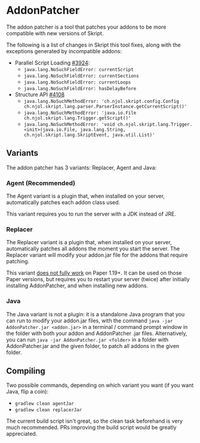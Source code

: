 # AddonPatcher
The addon patcher is a tool that patches your addons to be more compatible with new versions of Skript.

The following is a list of changes in Skript this tool fixes, 
along with the exceptions generated by incompatible addons:
- Parallel Script Loading [#3924](https://github.com/SkriptLang/Skript/pull/3924):
  - `java.lang.NoSuchFieldError: currentScript`
  - `java.lang.NoSuchFieldError: currentSections`
  - `java.lang.NoSuchFieldError: currentLoops`
  - `java.lang.NoSuchFieldError: hasDelayBefore`
- Structure API [#4108](https://github.com/SkriptLang/Skript/pull/4108)
  - `java.lang.NoSuchMethodError: 'ch.njol.skript.config.Config ch.njol.skript.lang.parser.ParserInstance.getCurrentScript()'`
  - `java.lang.NoSuchMethodError: 'java.io.File ch.njol.skript.lang.Trigger.getScript()'`
  - `java.lang.NoSuchMethodError: 'void ch.njol.skript.lang.Trigger.<init>(java.io.File, java.lang.String, ch.njol.skript.lang.SkriptEvent, java.util.List)'`

## Variants
The addon patcher has 3 variants: Replacer, Agent and Java:

### Agent (Recommended)
The Agent variant is a plugin that, when installed on your server, automatically patches each addon class used.

This variant requires you to run the server with a JDK instead of JRE.

### Replacer
The Replacer variant is a plugin that, when installed on your server, 
automatically patches all addons the moment you start the server.
The Replacer variant will modify your addon.jar file for the addons that require patching.

This variant [does not fully work](https://github.com/SkriptLang/AddonPatcher/issues/2) on Paper 1.19+.
It can be used on those Paper versions, but requires you to restart your server (twice) after initially installing AddonPatcher, 
and when installing new addons.

### Java
The Java variant is not a plugin: it is a standalone Java program that 
you can run to modify your addon.jar files, with the command `java -jar AddonPatcher.jar <addon.jar>`
in a terminal / command prompt window in the folder with both your addon and AddonPatcher .jar files.
Alternatively, you can run `java -jar AddonPatcher.jar <folder>` in a folder with AddonPatcher.jar and the given folder,
to patch all addons in the given folder.

## Compiling
Two possible commands, depending on which variant you want (if you want Java, flip a coin):
- `gradlew clean agentJar`
- `gradlew clean replacerJar`

The current build script isn't great, so the clean task beforehand is very much recommended.
PRs improving the build script would be greatly appreciated.